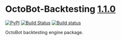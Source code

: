 # OctoBot-Backtesting [1.1.0](https://github.com/Drakkar-Software/OctoBot-Backtesting/blob/master/CHANGELOG.md)
[![PyPI](https://img.shields.io/pypi/v/OctoBot-Backtesting.svg)](https://pypi.python.org/pypi/OctoBot-Backtesting/)
[![Build Status](https://api.travis-ci.com/Drakkar-Software/OctoBot-Backtesting.svg?branch=master)](https://travis-ci.org/Drakkar-Software/OctoBot-Backtesting) 
[![Build status](https://ci.appveyor.com/api/projects/status/sisct9xel9yggme8?svg=true)](https://ci.appveyor.com/project/Herklos/octobot-backtesting)

OctoBot backtesting engine package.